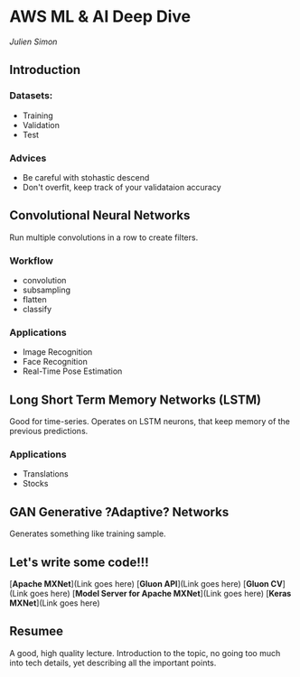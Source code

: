 # AWS ML & AI Deep Dive
*Julien Simon*

## Introduction
### Datasets:
 - Training
 - Validation
 - Test

### Advices
 - Be careful with stohastic descend
 - Don't overfit, keep track of your validataion accuracy


## Convolutional Neural Networks
Run multiple convolutions in a row to create filters.

### Workflow
 - convolution
 - subsampling
 - flatten
 - classify

### Applications
 - Image Recognition
 - Face Recognition
 - Real-Time Pose Estimation

## Long Short Term Memory Networks (LSTM)
Good for time-series. Operates on LSTM neurons, that keep memory of the previous predictions.

### Applications
 - Translations
 - Stocks

## GAN Generative ?Adaptive? Networks
Generates something like training sample.


## Let's write some code!!!

[**Apache MXNet**](Link goes here)
[**Gluon API**](Link goes here)
[**Gluon CV**](Link goes here)
[**Model Server for Apache MXNet**](Link goes here)
[**Keras MXNet**](Link goes here)

## Resumee
A good, high quality lecture. Introduction to the topic, no going too much into tech details, yet describing all the important points.
